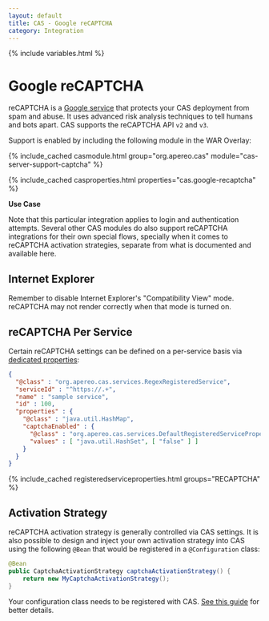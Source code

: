 ```yaml
---
layout: default
title: CAS - Google reCAPTCHA
category: Integration
---
```


{% include variables.html %}

# Google reCAPTCHA

reCAPTCHA is a [Google service](https://developers.google.com/recaptcha) that 
protects your CAS deployment from spam and abuse.
It uses advanced risk analysis techniques to tell humans and bots 
apart. CAS supports the reCAPTCHA API `v2` and `v3`.

Support is enabled by including the following module in the WAR Overlay:

{% include_cached casmodule.html group="org.apereo.cas" module="cas-server-support-captcha" %}

{% include_cached casproperties.html properties="cas.google-recaptcha" %}

<div class="alert alert-info"><strong>Use Case</strong><p>Note that this particular integration
applies to login and authentication attempts. Several other CAS modules do also support reCAPTCHA
integrations for their own special flows, specially when it comes to reCAPTCHA activation strategies,
separate from what is documented and available here.</p></div>

## Internet Explorer

Remember to disable Internet Explorer's "Compatibility View" mode. reCAPTCHA
may not render correctly when that mode is turned on.

## reCAPTCHA Per Service

Certain reCAPTCHA settings can be defined on a per-service 
basis via [dedicated properties](../services/Configuring-Service-Custom-Properties.html):

```json
{
  "@class" : "org.apereo.cas.services.RegexRegisteredService",
  "serviceId" : "^https://.+",
  "name" : "sample service",
  "id" : 100,
  "properties" : {
    "@class" : "java.util.HashMap",
    "captchaEnabled" : {
      "@class" : "org.apereo.cas.services.DefaultRegisteredServiceProperty",
      "values" : [ "java.util.HashSet", [ "false" ] ]
    }
  }
}
```

{% include_cached registeredserviceproperties.html groups="RECAPTCHA" %}

## Activation Strategy

reCAPTCHA activation strategy is generally controlled via CAS settings. It is also possible to design and 
inject your own activation strategy into CAS using the following `@Bean` that would 
be registered in a `@Configuration` class:

```java
@Bean
public CaptchaActivationStrategy captchaActivationStrategy() {
    return new MyCaptchaActivationStrategy();
}
```

Your configuration class needs to be registered
with CAS. [See this guide](../configuration/Configuration-Management-Extensions.html) for better details.
